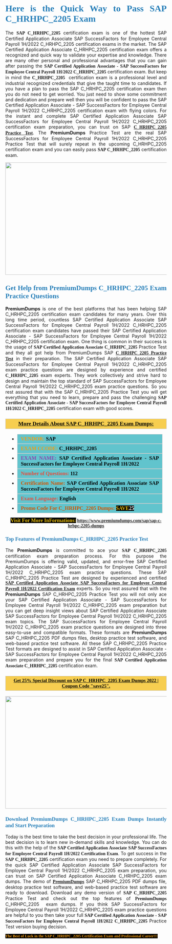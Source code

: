 <h1 style="text-align: justify;"><span style="color:#2980b9;"><span style="font-family:Georgia,serif;"><strong>Here is the Quick Way to Pass SAP C_HRHPC_2205 Exam</strong></span></span></h1>

<p style="text-align: justify;">The <span style="font-family:Georgia,serif;"><strong>SAP C_HRHPC_2205</strong></span> certification exam is one of the hottest SAP Certified Application Associate SAP SuccessFactors for Employee Central Payroll 1H/2022 C_HRHPC_2205 certification exams in the market. The SAP Certified Application Associate C_HRHPC_2205 certification exam offers a recognized and quick way to validate your expertise and knowledge. There are many other personal and professional advantages that you can gain after passing the <span style="font-family:Georgia,serif;"><strong>SAP Certified Application Associate - SAP SuccessFactors for Employee Central Payroll 1H/2022 C_HRHPC_2205</strong></span> certification exam. But keep in mind the <span style="font-family:Georgia,serif;"><strong>C_HRHPC_2205 </strong></span> certification exam is a professional level and industrial recognized credentials that give the taught time to candidates. If you have a plan to pass the SAP C_HRHPC_2205 certification exam then you do not need to get worried. You just need to show some commitment and dedication and prepare well then you will be confident to pass the SAP Certified Application Associate - SAP SuccessFactors for Employee Central Payroll 1H/2022 C_HRHPC_2205 certification exam with flying colors. For the instant and complete SAP Certified Application Associate SAP SuccessFactors for Employee Central Payroll 1H/2022 C_HRHPC_2205 certification exam preparation, you can trust on SAP <span style="font-family:Georgia,serif;"><strong><a href="https://www.premiumdumps.com/sap/sap-c-hrhpc-2205-dumps">C_HRHPC_2205 Practice Test</a></strong></span>. The <strong>PremiumDumps</strong> Practice Test are the real SAP SuccessFactors for Employee Central Payroll 1H/2022 C_HRHPC_2205 Practice Test that will surely repeat in the upcoming C_HRHPC_2205 certification exam and you can easily pass <span style="font-family:Georgia,serif;"><strong>SAP C_HRHPC_2205</strong></span> certification exam.</p>

<p style="text-align: center;"><a href="https://www.premiumdumps.com/sap/sap-c-hrhpc-2205-dumps"><img alt="" src="https://i.imgur.com/VJaqCPg.jpeg" style="width: 700px; height: 350px;" /></a></p>

<h2 style="text-align: justify;"><span style="color:#2980b9;"><span style="font-family:Georgia,serif;"><strong>Get Help from PremiumDumps C_HRHPC_2205 Exam Practice Questions</strong> </span></span></h2>

<p style="text-align: justify;"><span style="font-size:14px;"><strong>PremiumDumps</strong></span> is one of the best platforms that has been helping SAP C_HRHPC_2205 certification exam candidates for many years. Over this long time period, countless SAP Certified Application Associate SAP SuccessFactors for Employee Central Payroll 1H/2022 C_HRHPC_2205 certification exam candidates have passed their SAP Certified Application Associate - SAP SuccessFactors for Employee Central Payroll 1H/2022 C_HRHPC_2205 certification exam. One thing is common in their success is the usage of<span style="font-family:Georgia,serif;"><strong> SAP Certified Application Associate C_HRHPC_2205 </strong></span>Practice Test and they all got help from PremiumDumps SAP <a href="https://www.premiumdumps.com/sap/sap-c-hrhpc-2205-dumps"><span style="font-family:Georgia,serif;"><strong>C_HRHPC_2205 Practice Test</strong></span></a> in their preparation. The SAP Certified Application Associate SAP SuccessFactors for Employee Central Payroll 1H/2022 C_HRHPC_2205 exam practice questions are designed by experience and certified <span style="font-family:Georgia,serif;"><strong> C_HRHPC_2205</strong></span> exam experts. They work collectively and strive hard to design and maintain the top standard of SAP SuccessFactors for Employee Central Payroll 1H/2022 C_HRHPC_2205<strong> </strong>exam practice questions. So you rest assured that with the SAP C_HRHPC_2205 Practice Test you will get everything that you need to learn, prepare and pass the challenging<span style="font-family:Georgia,serif;"><strong> SAP Certified Application Associate - SAP SuccessFactors for Employee Central Payroll 1H/2022 C_HRHPC_2205</strong></span> certification exam with good scores.</p>

<h3 style="background: #f7ce50; border: 1px solid rgb(204, 204, 204); padding: 5px 10px; text-align: center;"><span style="font-family:Georgia,serif;"><u><u><span style="color:#000000;"><span style="font-size:11pt"><span style="line-height:normal"><b><span style="font-size:13.0pt"><span cambria="">More Details About SAP C_HRHPC_2205 Exam Dumps:</span></span></b></span></span></span></u></u></span></h3>

<ul>
	<li style="margin:0cm 10pt">
	<div style="background:#61c4cd; border: 1px solid rgb(204, 204, 204); padding: 5px 10px; text-align: justify;"><span style="font-family:Georgia,serif;"><span style="font-size:11pt"><span style="line-height:normal"><b><span style="font-size:12.0pt"><span new="" roman="" times=""><span style="color:#f39c12;">VENDOR:</span> <span style="color:#000000;">SAP</span></span></span></b></span></span></span></div>
	</li>
	<li style="margin:0cm 10pt">
	<div style="background: #61c4cd; border: 1px solid rgb(204, 204, 204); padding: 5px 10px; text-align: justify;"><span style="font-family:Georgia,serif;"><span style="font-size:11pt"><span style="line-height:normal"><b><span style="font-size:12.0pt"><span new="" roman="" times=""><span style="color:#f39c12;">EXAM CCODE:</span> <span style="color:#000000;">C_HRHPC_2205</span></span></span></b></span></span></span></div>
	</li>
	<li style="margin:0cm 10pt">
	<div style="background: #61c4cd; border: 1px solid rgb(204, 204, 204); padding: 5px 10px; text-align: justify;"><span style="font-family:Georgia,serif;"><span style="font-size:11pt"><span style="line-height:normal"><b><span style="font-size:12.0pt"><span new="" roman="" times=""><span style="color:#8e44ad;">EXAM NAME:</span> <span style="color:#000000;">SAP Certified Application Associate - SAP SuccessFactors for Employee Central Payroll 1H/2022</span></span></span></b></span></span></span></div>
	</li>
	<li style="margin:0cm 10pt">
	<div style="background: #61c4cd; border: 1px solid rgb(204, 204, 204); padding: 5px 10px;"><span style="font-family:Georgia,serif;"><span style="font-size:11pt"><span style="line-height:normal"><b><span style="font-size:12.0pt"><span new="" roman="" times=""><span style="color:#e74c3c;">Number of Questions:</span><span style="color:#000000;"><span style="color:#f1c40f;"> </span>112</span></span></span></b></span></span></span></div>
	</li>
	<li style="margin:0cm 10pt">
	<div style="background: #61c4cd; border: 1px solid rgb(204, 204, 204); padding: 5px 10px; text-align: justify;"><span style="font-family:Georgia,serif;"><span style="font-size:11pt"><span style="line-height:normal"><b><span style="font-size:12.0pt"><span new="" roman="" times=""><span style="color:#d35400;">Certification Name:</span> <span style="color:#000000;">SAP Certified Application Associate SAP SuccessFactors for Employee Central Payroll 1H/2022</span></span></span></b></span></span></span></div>
	</li>
	<li style="margin:0cm 10pt">
	<div style="background: #61c4cd; border: 1px solid rgb(204, 204, 204); padding: 5px 10px; text-align: justify;"><span style="font-family:Georgia,serif;"><span style="font-size:11pt"><span style="line-height:normal"><b><span style="font-size:12.0pt"><span new="" roman="" times=""><span style="color:#e74c3c;">Exam Language:</span> <span style="color:#000000;">English</span></span></span></b></span></span></span></div>
	</li>
	<li style="margin:0cm 10pt">
	<div style="background: #61c4cd; border: 1px solid rgb(204, 204, 204); padding: 5px 10px;"><span style="font-family:Georgia,serif;"><span style="font-size:11pt"><span style="line-height:normal"><b><span style="font-size:12.0pt"><span new="" roman="" times=""><span style="color:#d35400;">Promo Code For C_HRHPC_2205 Dumps:</span><span style="color:#f1c40f;"> <span style="background-color:#000000;">SAVE</span></span><span style="color:#ffffff;"><span style="background-color:#000000;">25</span></span></span></span></b></span></span></span></div>
	</li>
</ul>

<p style="text-align: center;"><span style="font-family:Georgia,serif;"><strong><span style="font-size:16px;"><span style="color:#f1c40f;"><span style="background-color:#000000;">Visit For More InFormations:</span></span></span> <a href="https://www.premiumdumps.com/sap/sap-c-hrhpc-2205-dumps">https://www.premiumdumps.com/sap/sap-c-hrhpc-2205-dumps</a></strong></span></p>

<h3 style="text-align: justify;"><span style="color:#2980b9;"><span style="font-family:Georgia,serif;"><span style="font-family:Georgia,serif;"><strong>Top Features of PremiumDumps C_HRHPC_2205 Practice Test</strong></span></span></span></h3>

<p style="text-align: justify;">The <span style="font-size:14px;"><strong>PremiumDumps</strong></span> is committed to ace your<span style="font-family:Georgia,serif;"><strong> SAP C_HRHPC_2205</strong></span> certification exam preparation process. For this purpose the PremiumDumps is offering valid, updated, and error-free SAP Certified Application Associate - SAP SuccessFactors for Employee Central Payroll 1H/2022 C_HRHPC_2205 exam practice questions. These SAP C_HRHPC_2205 Practice Test are designed by experienced and certified <a href="https://www.premiumdumps.com/sap/sap-certified-application-associate-exam-dumps"><span style="font-family:Georgia,serif;"><strong>SAP Certified Application Associate SAP SuccessFactors for Employee Central Payroll 1H/2022 Certification Exam</strong></span></a> experts. So you rest assured that with the <span style="font-size:14px;"><strong>PremiumDumps </strong></span>SAP C_HRHPC_2205 Practice Test you will not only ace your SAP Certified Application Associate - SAP SuccessFactors for Employee Central Payroll 1H/2022 C_HRHPC_2205 exam preparation but you can get deep insight views about SAP Certified Application Associate SAP SuccessFactors for Employee Central Payroll 1H/2022 C_HRHPC_2205 exam topics. The SAP SuccessFactors for Employee Central Payroll 1H/2022 C_HRHPC_2205 exam practice questions are designed into three easy-to-use and compatible formats. These formats are <strong>PremiumDumps</strong> SAP C_HRHPC_2205 PDF dumps files, desktop practice test software, and web-based practice test software. All these SAP C_HRHPC_2205 Practice Test formats are designed to assist in SAP Certified Application Associate - SAP SuccessFactors for Employee Central Payroll 1H/2022 C_HRHPC_2205 exam preparation and prepare you for the final <span style="font-family:Georgia,serif;"><strong>SAP Certified Application Associate C_HRHPC_2205</strong></span> certification exam.</p>

<h3 style="background: rgb(247, 206, 80); border: 1px solid rgb(204, 204, 204); padding: 5px 10px; text-align: center;"><span style="font-family:Georgia,serif;"><u><span style="color:#000000;"><span style="font-size:11pt;"><span style="line-height:normal;"><b><span cambria="">Get 25% Special Discount on SAP C_HRHPC_2205 Exam Dumps 2022 | Coupon Code "save25".</span></b></span></span></span></u></span></h3>

<p style="text-align: center;"><strong><a href="https://www.premiumdumps.com/sap/sap-c-hrhpc-2205-dumps"><img alt="" src="https://i.imgur.com/F18GQwv.jpeg" style="width: 700px; height: 350px;" /></a></strong></p>

<h3 style="text-align: justify;"><span style="color:#2980b9;"><span style="font-family:Georgia,serif;"><span style="font-family:Georgia,serif;"><strong>Download PremiumDumps C_HRHPC_2205 Exam Dumps Instantly and Start Preparation</strong></span></span></span></h3>

<p style="text-align: justify;">Today is the best time to take the best decision in your professional life. The best decision is to learn new in-demand skills and knowledge. You can do this with the help of the <span style="font-family:Georgia,serif;"><strong>SAP Certified Application Associate SAP SuccessFactors for Employee Central Payroll 1H/2022 Certification Exam</strong></span>. To get success in the <strong><span style="font-family:Georgia,serif;">SAP C_HRHPC_2205</span></strong> certification exam you need to prepare completely. For the quick SAP Certified Application Associate SAP SuccessFactors for Employee Central Payroll 1H/2022 C_HRHPC_2205 exam preparation, you can trust on SAP Certified Application Associate C_HRHPC_2205 exam dumps. The demo of <a href="https://www.premiumdumps.com/"><span style="font-family:Georgia,serif;"><strong><span style="font-size:14px;">PremiumDumps</span></strong></span></a> SAP C_HRHPC_2205 PDF dumps file, desktop practice test software, and web-based practice test software are ready to download. Download any demo version of <span style="font-family:Georgia,serif;"><strong>SAP C_HRHPC_2205</strong></span> Practice Test and check out the top features of <span style="font-size:14px;"><span style="font-family:Georgia,serif;"><strong>PremiumDumps</strong></span></span> C_HRHPC_2205  exam dumps. If you think SAP SuccessFactors for Employee Central Payroll 1H/2022 C_HRHPC_2205 exam practice questions are helpful to you then take your full<span style="font-family:Georgia,serif;"><strong> SAP Certified Application Associate - SAP SuccessFactors for Employee Central Payroll 1H/2022 C_HRHPC_2205 </strong></span>Practice Test version buying decision.</p>

<p style="text-align: justify;"><span style="color:#f39c12;"><span style="font-size:12px;"><span style="font-family:Georgia,serif;"><strong><span style="background-color:#000000;">The Best of Luck in the SAP C_HRHPC_2205 Certification Exam and Professional Career!!!</span></strong></span></span></span></p>
